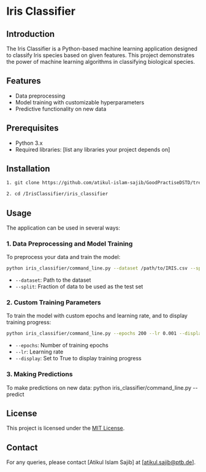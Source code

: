 # Iris Classifier

## Introduction

The Iris Classifier is a Python-based machine learning application designed to classify Iris species based on given features. This project demonstrates the power of machine learning algorithms in classifying biological species.

## Features

- Data preprocessing
- Model training with customizable hyperparameters
- Predictive functionality on new data

## Prerequisites

- Python 3.x
- Required libraries: [list any libraries your project depends on]

## Installation

```bash
1. git clone https://github.com/atikul-islam-sajib/GoodPractiseDSTD/tree/main

2. cd /IrisClassifier/iris_classifier

```

## Usage

The application can be used in several ways:

### 1. Data Preprocessing and Model Training

To preprocess your data and train the model:

```bash
python iris_classifier/command_line.py --dataset /path/to/IRIS.csv --split 0.20 --preprocessing

```

- `--dataset`: Path to the dataset
- `--split`: Fraction of data to be used as the test set

### 2. Custom Training Parameters

To train the model with custom epochs and learning rate, and to display training progress:

```bash
python iris_classifier/command_line.py --epochs 200 --lr 0.001 --display True

```

- `--epochs`: Number of training epochs
- `--lr`: Learning rate
- `--display`: Set to True to display training progress

### 3. Making Predictions

To make predictions on new data:
python iris_classifier/command_line.py --predict

## License

This project is licensed under the [MIT License](LICENSE).

## Contact

For any queries, please contact [Atikul Islam Sajib] at [atikul.sajib@ptb.de].
